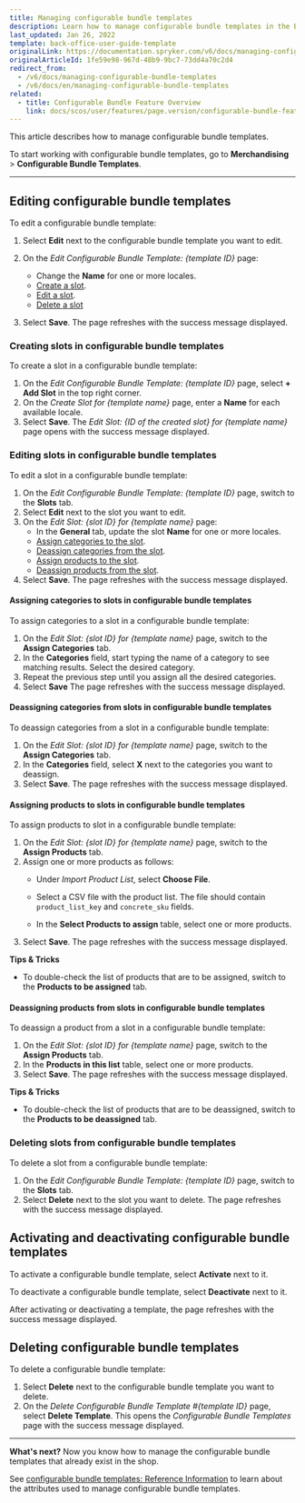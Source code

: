 ```yaml
---
title: Managing configurable bundle templates
description: Learn how to manage configurable bundle templates in the Back Office.
last_updated: Jan 26, 2022
template: back-office-user-guide-template
originalLink: https://documentation.spryker.com/v6/docs/managing-configurable-bundle-templates
originalArticleId: 1fe59e98-967d-48b9-9bc7-73dd4a70c2d4
redirect_from:
  - /v6/docs/managing-configurable-bundle-templates
  - /v6/docs/en/managing-configurable-bundle-templates
related:
  - title: Configurable Bundle Feature Overview
    link: docs/scos/user/features/page.version/configurable-bundle-feature-overview.html
---
```


This article describes how to manage configurable bundle templates.

To start working with configurable bundle templates, go to **Merchandising** > **Configurable Bundle Templates**.

---
## Editing configurable bundle templates
To edit a configurable bundle template:

1. Select **Edit** next to the configurable bundle template you want to edit.
2. On the *Edit Configurable Bundle Template: {template ID}* page:
    - Change the **Name** for one or more locales.
    - [Create a slot](#creating-slots-in-configurable-bundle-templates).
    - [Edit a slot](#editing-slots-in-configurable-bundle-templates).
    - [Delete a slot](#deleting-slots-from-configurable-bundle-templates)

3. Select **Save**.
The page refreshes with the success message displayed.

### Creating slots in configurable bundle templates
To create a slot in a configurable bundle template:

1. On the *Edit Configurable Bundle Template: {template ID}* page, select **+ Add Slot** in the top right corner.
2. On the *Create Slot for {template name}* page, enter a **Name** for each available locale.
3. Select **Save**.
The *Edit Slot: {ID of the created slot} for {template name}* page opens with the success message displayed.

### Editing slots in configurable bundle templates
To edit a slot in a configurable bundle template:

1. On the *Edit Configurable Bundle Template: {template ID}* page, switch to the **Slots** tab.
2. Select **Edit** next to the slot you want to edit.
3. On the *Edit Slot: {slot ID} for {template name}* page:
    * In the **General** tab, update the slot **Name** for one or more locales.
    * [Assign categories to the slot](#assigning-categories-to-slots-in-configurable-bundle-templates).
    * [Deassign categories from the slot](#deassigning-categories-from-slots-in-configurable-bundle-templates).
    * [Assign products to the slot](#assigning-products-to-slots-in-configurable-bundle-templates).
    * [Deassign products from the slot](#deassigning-products-from-slots-in-configurable-bundle-templates).
4. Select **Save**.
The page refreshes with the success message displayed.

#### Assigning categories to slots in configurable bundle templates

To assign categories to a slot in a configurable bundle template:
1. On the *Edit Slot: {slot ID} for {template name}* page, switch to the **Assign Categories** tab.
2. In the **Categories** field, start typing the name of a category to see matching results. Select the desired category.
3. Repeat the previous step until you assign all the desired categories.
4. Select **Save**
The page refreshes with the success message displayed.

#### Deassigning categories from slots in configurable bundle templates

To deassign categories from a slot in a configurable bundle template:
1. On the *Edit Slot: {slot ID} for {template name}* page, switch to the **Assign Categories** tab.
2. In the **Categories** field, select **X** next to the categories you want to deassign.
3. Select **Save**.
The page refreshes with the success message displayed.

#### Assigning products to slots in configurable bundle templates

To assign products to slot in a configurable bundle template:

1. On the *Edit Slot: {slot ID} for {template name}* page, switch to the **Assign Products** tab.
2. Assign one or more products as follows:
    * Under *Import Product List*, select **Choose File**.
    * Select a CSV file with the product list.
        The file should contain `product_list_key` and `concrete_sku` fields.

    * In the **Select Products to assign** table, select one or more products.
6. Select **Save**.
The page refreshes with the success message displayed.

**Tips & Tricks**
* To double-check the list of products that are to be assigned, switch to the **Products to be assigned** tab.

#### Deassigning products from slots in configurable bundle templates

To deassign a product from a slot in a configurable bundle template:

1. On the *Edit Slot: {slot ID} for {template name}* page, switch to the **Assign Products** tab.
2. In the **Products in this list** table, select one or more products.
3. Select **Save**.
The page refreshes with the success message displayed.

**Tips & Tricks**
* To double-check the list of products that are to be deassigned, switch to the **Products to be deassigned** tab.


### Deleting slots from configurable bundle templates
To delete a slot from a configurable bundle template:

1. On the *Edit Configurable Bundle Template: {template ID}* page, switch to the **Slots** tab.
2. Select **Delete** next to the slot you want to delete.
The page refreshes with the success message displayed.

## Activating and deactivating configurable bundle templates

To activate a configurable bundle template, select **Activate** next to it.

To deactivate a configurable bundle template, select **Deactivate** next to it.

After activating or deactivating a template, the page refreshes with the success message displayed.

## Deleting configurable bundle templates

To delete a configurable bundle template:

1. Select **Delete** next to the configurable bundle template you want to delete.
2. On the *Delete Configurable Bundle Template #{template ID}* page, select **Delete Template**.
This opens the *Configurable Bundle Templates* page with the success message displayed.

***
**What's next?**
Now you know how to manage the configurable bundle templates that already exist in the shop.

See [configurable bundle templates: Reference Information](/docs/scos/user/back-office-user-guides/{{page.version}}/merchandising/configurable-bundle-templates/references/reference-information-configurable-bundle-templates.html) to learn about the attributes used to manage configurable bundle templates.
